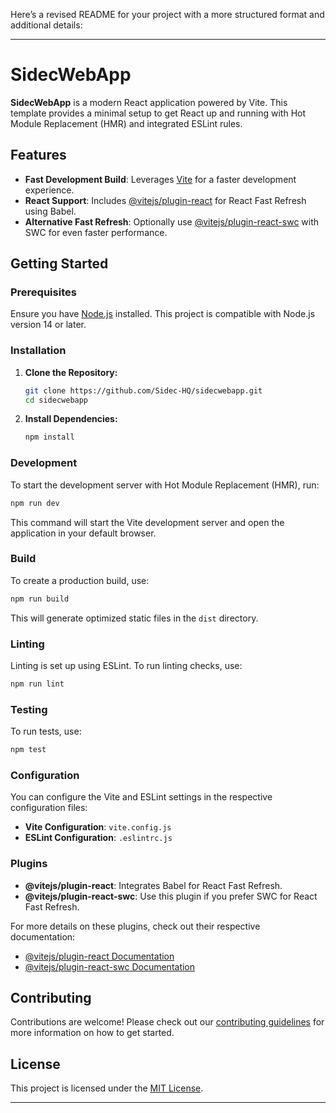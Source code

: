 Here’s a revised README for your project with a more structured format and additional details:

---

# SidecWebApp

**SidecWebApp** is a modern React application powered by Vite. This template provides a minimal setup to get React up and running with Hot Module Replacement (HMR) and integrated ESLint rules.

## Features

- **Fast Development Build**: Leverages [Vite](https://vitejs.dev/) for a faster development experience.
- **React Support**: Includes [@vitejs/plugin-react](https://github.com/vitejs/vite-plugin-react) for React Fast Refresh using Babel.
- **Alternative Fast Refresh**: Optionally use [@vitejs/plugin-react-swc](https://github.com/vitejs/vite-plugin-react-swc) with SWC for even faster performance.

## Getting Started

### Prerequisites

Ensure you have [Node.js](https://nodejs.org/) installed. This project is compatible with Node.js version 14 or later.

### Installation

1. **Clone the Repository:**
   ```bash
   git clone https://github.com/Sidec-HQ/sidecwebapp.git
   cd sidecwebapp
   ```

2. **Install Dependencies:**
   ```bash
   npm install
   ```

### Development

To start the development server with Hot Module Replacement (HMR), run:
```bash
npm run dev
```

This command will start the Vite development server and open the application in your default browser.

### Build

To create a production build, use:
```bash
npm run build
```

This will generate optimized static files in the `dist` directory.

### Linting

Linting is set up using ESLint. To run linting checks, use:
```bash
npm run lint
```

### Testing

To run tests, use:
```bash
npm test
```

### Configuration

You can configure the Vite and ESLint settings in the respective configuration files:

- **Vite Configuration**: `vite.config.js`
- **ESLint Configuration**: `.eslintrc.js`

### Plugins

- **@vitejs/plugin-react**: Integrates Babel for React Fast Refresh.
- **@vitejs/plugin-react-swc**: Use this plugin if you prefer SWC for React Fast Refresh.

For more details on these plugins, check out their respective documentation:
- [@vitejs/plugin-react Documentation](https://github.com/vitejs/vite-plugin-react/blob/main/packages/plugin-react/README.md)
- [@vitejs/plugin-react-swc Documentation](https://github.com/vitejs/vite-plugin-react-swc)

## Contributing

Contributions are welcome! Please check out our [contributing guidelines](CONTRIBUTING.md) for more information on how to get started.

## License

This project is licensed under the [MIT License](LICENSE).

---

